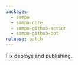```yaml
---
packages:
  - sampo
  - sampo-core
  - sampo-github-action
  - sampo-github-bot
release: patch
---
```


Fix deploys and publishing.
